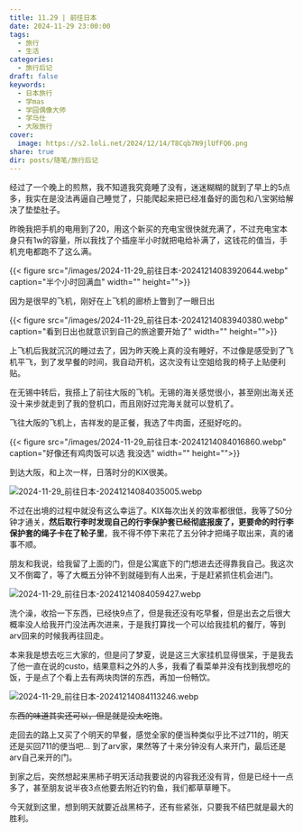 ```yaml
---
title: 11.29 | 前往日本
date: 2024-11-29 23:00:00
tags:
  - 旅行
  - 生活
categories:
  - 旅行后记
draft: false
keywords:
  - 日本旅行
  - 学mas
  - 学园偶像大师
  - 学马仕
  - 大阪旅行
cover:
  image: https://s2.loli.net/2024/12/14/T8Cqb7N9jlUfFQ6.png
share: true
dir: posts/随笔/旅行后记
---
```


经过了一个晚上的煎熬，我不知道我究竟睡了没有，迷迷糊糊的就到了早上的5点多，我实在是没法再逼自己睡觉了，只能爬起来把已经准备好的面包和八宝粥给解决了垫垫肚子。

昨晚我把手机的电用到了20，用这个新买的充电宝很快就充满了，不过充电宝本身只有1w的容量，所以我找了个插座半小时就把电给补满了，这钱花的值当，手机充电都跑不了这么满。

{{< figure src="/images/2024-11-29_前往日本-20241214083920644.webp" caption="半个小时回满血" width="" height="">}}

因为是很早的飞机，刚好在上飞机的廊桥上瞥到了一眼日出

{{< figure src="/images/2024-11-29_前往日本-20241214083940380.webp" caption="看到日出也就意识到自己的旅途要开始了" width="" height="">}}

上飞机后我就沉沉的睡过去了，因为昨天晚上真的没有睡好，不过像是感受到了飞机平飞，到了发早餐的时间，我自动开机，这次没有让空姐给我的椅子上贴便利贴。 

在无锡中转后，我搭上了前往大阪的飞机。无锡的海关感觉很小，甚至刚出海关还没十来步就走到了我的登机口，而且刚好过完海关就可以登机了。 

飞往大阪的飞机上，吉祥发的是正餐，我选了牛肉面，还挺好吃的。

{{< figure src="/images/2024-11-29_前往日本-20241214084016860.webp" caption="好像还有鸡肉饭可以选 我没选" width="" height="">}}

到达大阪，和上次一样，日落时分的KIX很美。

![2024-11-29_前往日本-20241214084035005.webp](/images/2024-11-29_%E5%89%8D%E5%BE%80%E6%97%A5%E6%9C%AC-20241214084035005.webp)

不过在出境的过程中就没有这么幸运了。KIX每次出关的效率都很低，我等了50分钟才通关，**然后取行李时发现自己的行李保护套已经彻底报废了，更要命的时行李保护套的绳子卡在了轮子里**，我不得不停下来花了五分钟才把绳子取出来，真的诸事不顺。 

朋友和我说，给我留了上面的门，但是公寓底下的门想进去还得靠我自己。我这次又不倒霉了，等了大概五分钟不到就碰到有人出来，于是赶紧抓住机会进门。

![2024-11-29_前往日本-20241214084059427.webp](/images/2024-11-29_%E5%89%8D%E5%BE%80%E6%97%A5%E6%9C%AC-20241214084059427.webp)

洗个澡，收拾一下东西，已经快9点了，但是我还没有吃早餐，但是出去之后很大概率没人给我开门没法再次进来，于是我打算找一个可以给我挂机的餐厅，等到arv回来的时候我再往回走。 

本来我是想去吃三大家的，但是问了梦夏，说是这三大家挂机显得很呆，于是我去了他一直在说的custo，结果意料之外的人多，我看了看菜单并没有找到我想吃的饭，于是点了个看上去有两块肉饼的东西，再加一份畅饮。

![2024-11-29_前往日本-20241214084113246.webp](/images/2024-11-29_%E5%89%8D%E5%BE%80%E6%97%A5%E6%9C%AC-20241214084113246.webp)

~~东西的味道其实还可以，但是就是没太吃饱~~。 

走回去的路上又买了个明天的早餐，感觉全家的便当种类似乎比不过711的，明天还是买回711的便当吧… 到了arv家，果然等了十来分钟没有人来开门，最后还是arv自己来开的门。 

到家之后，突然想起来黑柿子明天活动我要说的内容我还没有背，但是已经十一点多了，甚至朋友说半夜3点他要去附近钓钓鱼，我们都草草睡下。 

今天就到这里，想到明天就要近战黑柿子，还有些紧张，只要我不结巴就是最大的胜利。
